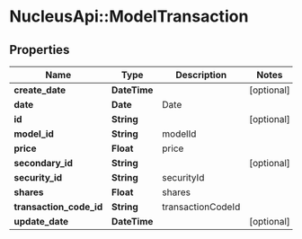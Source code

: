 # NucleusApi::ModelTransaction

## Properties
Name | Type | Description | Notes
------------ | ------------- | ------------- | -------------
**create_date** | **DateTime** |  | [optional] 
**date** | **Date** | Date | 
**id** | **String** |  | [optional] 
**model_id** | **String** | modelId | 
**price** | **Float** | price | 
**secondary_id** | **String** |  | [optional] 
**security_id** | **String** | securityId | 
**shares** | **Float** | shares | 
**transaction_code_id** | **String** | transactionCodeId | 
**update_date** | **DateTime** |  | [optional] 


